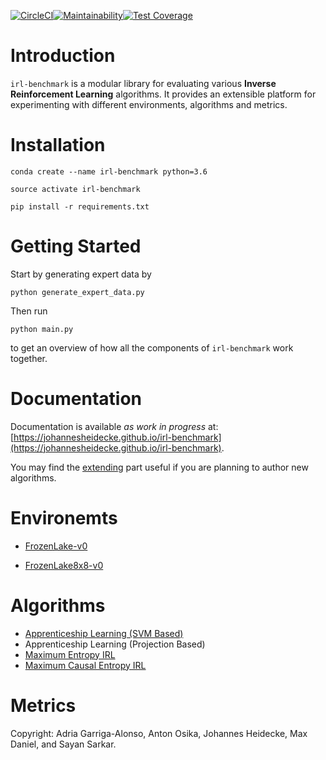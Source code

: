 

[![CircleCI](https://circleci.com/gh/JohannesHeidecke/irl-benchmark.svg?style=svg)](https://circleci.com/gh/JohannesHeidecke/irl-benchmark)[![Maintainability](https://api.codeclimate.com/v1/badges/f929f0f865714080daf6/maintainability)](https://codeclimate.com/github/JohannesHeidecke/irl-benchmark/maintainability)[![Test Coverage](https://api.codeclimate.com/v1/badges/f929f0f865714080daf6/test_coverage)](https://codeclimate.com/github/JohannesHeidecke/irl-benchmark/test_coverage)

# Introduction

`irl-benchmark` is a modular library for evaluating various **Inverse Reinforcement Learning** algorithms. It provides an extensible platform for experimenting with different environments, algorithms and metrics. 

# Installation

`conda create --name irl-benchmark python=3.6`

`source activate irl-benchmark`

`pip install -r requirements.txt`

# Getting Started

Start by generating expert data by

`python generate_expert_data.py`

Then run 

`python main.py` 

to get an overview of how all the components of `irl-benchmark` work together.

# Documentation

Documentation is available _as work in progress_ at: [https://johannesheidecke.github.io/irl-benchmark](https://johannesheidecke.github.io/irl-benchmark).

You may find the [extending](https://johannesheidecke.github.io/irl-benchmark) part useful if you are planning to author new algorithms.

# Environemts

- [FrozenLake-v0](https://gym.openai.com/envs/FrozenLake-v0/)

- [FrozenLake8x8-v0](https://gym.openai.com/envs/FrozenLake8x8-v0/)

# Algorithms

- [Apprenticeship Learning (SVM Based)](http://ai.stanford.edu/~ang/papers/icml04-apprentice.pdf)
- Apprenticeship Learning (Projection Based)
- [Maximum Entropy IRL](https://www.aaai.org/Papers/AAAI/2008/AAAI08-227.pdf) 
- [Maximum Causal Entropy IRL](https://www.cs.cmu.edu/~bziebart/publications/thesis-bziebart.pdf)

# Metrics


Copyright: Adria Garriga-Alonso, Anton Osika, Johannes Heidecke, Max Daniel, and Sayan Sarkar.
